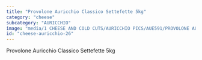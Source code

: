 ```yaml
---
title: "Provolone Auricchio Classico Settefette 5kg"
category: "cheese"
subcategory: "AURICCHIO"
image: "media/1 CHEESE AND COLD CUTS/AURICCHIO PICS/AUE591/PROVOLONE AURICCHIO CLASSICO Settefette 5kg.jpg"
id: "cheese-auricchio-26"
---
```


Provolone Auricchio Classico Settefette 5kg
